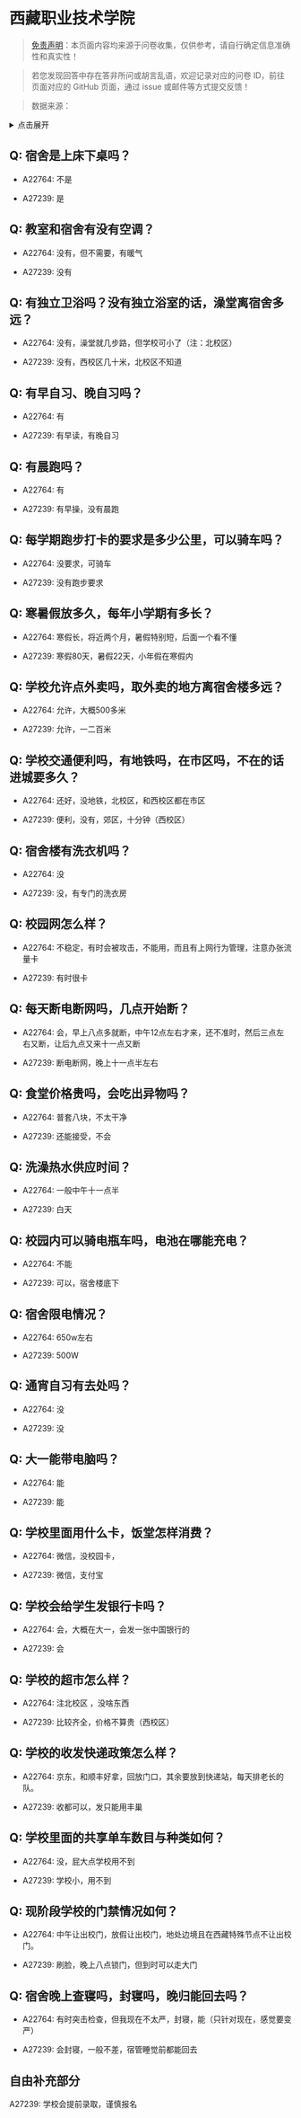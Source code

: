 # 西藏职业技术学院

> [免责声明](https://colleges.chat/#_3)：本页面内容均来源于问卷收集，仅供参考，请自行确定信息准确性和真实性！

> 若您发现回答中存在答非所问或胡言乱语，欢迎记录对应的问卷 ID，前往页面对应的 GitHub 页面，通过 issue 或邮件等方式提交反馈！

> 数据来源：

<details><summary>点击展开</summary>
<ul>
<li>A22764: 2833982095@qq.com (2024 年 06 月)</li>
<li>A27239: 匿名 (2024 年 11 月)</li>
</ul>
</details>

## Q: 宿舍是上床下桌吗？

- A22764: 不是

- A27239: 是

## Q: 教室和宿舍有没有空调？

- A22764: 没有，但不需要，有暖气

- A27239: 没有

## Q: 有独立卫浴吗？没有独立浴室的话，澡堂离宿舍多远？

- A22764: 没有，澡堂就几步路，但学校可小了（注：北校区）

- A27239: 没有，西校区几十米，北校区不知道

## Q: 有早自习、晚自习吗？

- A22764: 有

- A27239: 有早读，有晚自习

## Q: 有晨跑吗？

- A22764: 有

- A27239: 有早操，没有晨跑

## Q: 每学期跑步打卡的要求是多少公里，可以骑车吗？

- A22764: 没要求，可骑车

- A27239: 没有跑步要求

## Q: 寒暑假放多久，每年小学期有多长？

- A22764: 寒假长，将近两个月，暑假特别短，后面一个看不懂

- A27239: 寒假80天，暑假22天，小年假在寒假内

## Q: 学校允许点外卖吗，取外卖的地方离宿舍楼多远？

- A22764: 允许，大概500多米

- A27239: 允许，一二百米

## Q: 学校交通便利吗，有地铁吗，在市区吗，不在的话进城要多久？

- A22764: 还好，没地铁，北校区，和西校区都在市区

- A27239: 便利，没有，郊区，十分钟（西校区）

## Q: 宿舍楼有洗衣机吗？

- A22764: 没

- A27239: 没，有专门的洗衣房

## Q: 校园网怎么样？

- A22764: 不稳定，有时会被攻击，不能用，而且有上网行为管理，注意办张流量卡

- A27239: 有时很卡

## Q: 每天断电断网吗，几点开始断？

- A22764: 会，早上八点多就断，中午12点左右才来，还不准时，然后三点左右又断，让后九点又来十一点又断

- A27239: 断电断网，晚上十一点半左右

## Q: 食堂价格贵吗，会吃出异物吗？

- A22764: 普套八块，不太干净

- A27239: 还能接受，不会

## Q: 洗澡热水供应时间？

- A22764: 一般中午十一点半

- A27239: 白天

## Q: 校园内可以骑电瓶车吗，电池在哪能充电？

- A22764: 不能

- A27239: 可以，宿舍楼底下

## Q: 宿舍限电情况？

- A22764: 650w左右

- A27239: 500W

## Q: 通宵自习有去处吗？

- A22764: 没

- A27239: 没

## Q: 大一能带电脑吗？

- A22764: 能

- A27239: 能

## Q: 学校里面用什么卡，饭堂怎样消费？

- A22764: 微信，没校园卡，

- A27239: 微信，支付宝

## Q: 学校会给学生发银行卡吗？

- A22764: 会，大概在大一，会发一张中国银行的

- A27239: 会

## Q: 学校的超市怎么样？

- A22764: 注北校区 ，没啥东西

- A27239: 比较齐全，价格不算贵（西校区）

## Q: 学校的收发快递政策怎么样？

- A22764: 京东，和顺丰好拿，回放门口，其余要放到快递站，每天排老长的队。

- A27239: 收都可以，发只能用丰巢

## Q: 学校里面的共享单车数目与种类如何？

- A22764: 没，屁大点学校用不到

- A27239: 学校小，用不到

## Q: 现阶段学校的门禁情况如何？

- A22764: 中午让出校门，放假让出校门，地处边境且在西藏特殊节点不让出校门。

- A27239: 刷脸，晚上八点锁门，但到时可以走大门

## Q: 宿舍晚上查寝吗，封寝吗，晚归能回去吗？

- A22764: 有时突击检查，但我现在不太严，封寝，能（只针对现在，感觉要变严）

- A27239: 会封寝，一般不差，宿管睡觉前都能回去

## 自由补充部分

A27239: 学校会提前录取，谨慎报名